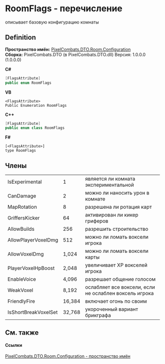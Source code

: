 # RoomFlags - перечисление


описывает базовую конфигурацию комнаты



## Definition
**Пространство имён:** <a href="59a06abb-9c8d-ba4f-76c9-481d9ea8c911">PixelCombats.DTO.Room.Configuration</a>  
**Сборка:** PixelCombats.DTO (в PixelCombats.DTO.dll) Версия: 1.0.0.0 (1.0.0.0)

**C#**
``` C#
[FlagsAttribute]
public enum RoomFlags
```
**VB**
``` VB
<FlagsAttribute>
Public Enumeration RoomFlags
```
**C++**
``` C++
[FlagsAttribute]
public enum class RoomFlags
```
**F#**
``` F#
[<FlagsAttribute>]
type RoomFlags
```



## Члены
<table>
<tr>
<td>IsExperimental</td>
<td>1</td>
<td>является ли комната экспериментальной</td></tr>
<tr>
<td>CanDamage</td>
<td>2</td>
<td>можно ли наносить урон в комнате</td></tr>
<tr>
<td>MapRotation</td>
<td>8</td>
<td>разрешена ли ротация карт</td></tr>
<tr>
<td>GriffersKicker</td>
<td>64</td>
<td>активирован ли кикер гриферов</td></tr>
<tr>
<td>AllowBuilds</td>
<td>256</td>
<td>разрешить строительство</td></tr>
<tr>
<td>AllowPlayerVoxelDmg</td>
<td>512</td>
<td>можно ли ломать воксели игрока</td></tr>
<tr>
<td>AllowVoxelDmg</td>
<td>1,024</td>
<td>можно ли ломать воксели карты</td></tr>
<tr>
<td>PlayerVoxelHpBoost</td>
<td>2,048</td>
<td>увеличивает XP вокселей игрока</td></tr>
<tr>
<td>EnableVoice</td>
<td>4,096</td>
<td>разрешает общение голосом</td></tr>
<tr>
<td>WeakVoxel</td>
<td>8,192</td>
<td>ослабляет все воксели, если не ослаблен воксель игрока</td></tr>
<tr>
<td>FriendlyFire</td>
<td>16,384</td>
<td>включает огонь по своим</td></tr>
<tr>
<td>IsShortBreakVoxelSet</td>
<td>32,768</td>
<td>укороченный вариант брикграфа</td></tr>
</table>

## См. также


#### Ссылки
<a href="59a06abb-9c8d-ba4f-76c9-481d9ea8c911">PixelCombats.DTO.Room.Configuration - пространство имён</a>  
